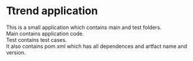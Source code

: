 # Ttrend application

This is a small application which contains main and test folders.  
Main contains application code.  
Test contains test cases.  
It also contains pom.xml which has all dependences and artfact name and version.

